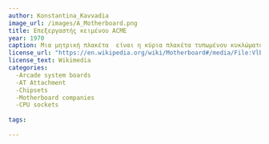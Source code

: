 ```yaml
---
author: Konstantina_Kavvadia
image_url: /images/A_Motherboard.png
title: Επεξεργαστής κειμένου ACME 
year: 1970
caption: Μια μητρική πλακέτα  είναι η κύρια πλακέτα τυπωμένου κυκλώματος  γενικά υπολογιστές σκοπού και άλλα επεκτάσιμα συστήματα. Κρατάει και επιτρέπει την επικοινωνία μεταξύ πολλών από τα κρίσιμα ηλεκτρονικά στοιχεία ενός συστήματος, όπως η κεντρική μονάδα επεξεργασίας  και η μνήμη , και παρέχει συνδέσμους για άλλα περιφερειακά. 
license_url: "https://en.wikipedia.org/wiki/Motherboard#/media/File:Vlb.jpg" 
license_text: Wikimedia 
categories:
  -Arcade system boards
  -AT Attachment
  -Chipsets
  -Motherboard companies
  -CPU sockets
  
tags:
 
---
```

